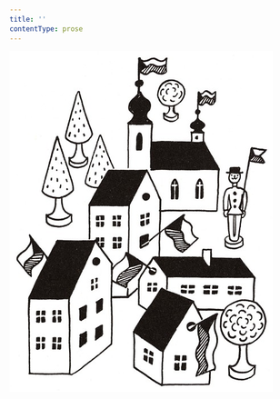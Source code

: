 ```yaml
---
title: ''
contentType: prose
---
```


![povidani_o_pejskovi_a_kocicce_012](./resources/povidani_o_pejskovi_a_kocicce_012.jpg)
